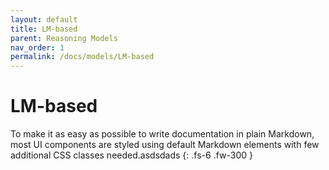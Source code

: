 ```yaml
---
layout: default
title: LM-based 
parent: Reasoning Models
nav_order: 1
permalink: /docs/models/LM-based
---
```


# LM-based 

To make it as easy as possible to write documentation in plain Markdown, most UI components are styled using default Markdown elements with few additional CSS classes needed.asdsdads
{: .fs-6 .fw-300 }
